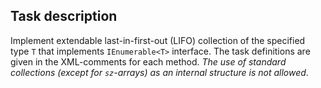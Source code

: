 ## Task description ##

Implement extendable last-in-first-out (LIFO) collection of the specified type `T` that implements `IEnumerable<T>` interface. The task definitions are given in the  XML-comments for each method.
*The use of standard collections (except for `sz`-arrays) as an internal structure is not allowed*.